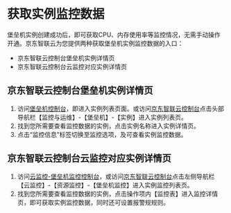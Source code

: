 
# 获取实例监控数据

堡垒机实例创建成功后，即可获取CPU、内存使用率等监控情况，无需手动操作开通。京东智联云为您提供两种获取堡垒机实例监控数据的入口：   
* 京东智联云控制台堡垒机实例详情页  
* 京东智联云控制台云监控对应实例详情页  

## 京东智联云控制台堡垒机实例详情页
1. 访问[堡垒机控制台][1]，即进入实例列表页面。或访问[京东智联云控制台][2]点击头部导航栏【监控与运维】-【堡垒机】-【实例】进入实例列表页。
2. 找到您所需要查看监控数据的实例，点击实例名称进入实例详情页。
3. 点击“监控信息”标签切换至监控选项，及可查看实例监控数据。

## 京东智联云控制台云监控对应实例详情页
1. 访问[云监控-堡垒机监控控制台][3]，或访问[京东智联云控制台][4]点击左侧导航栏【云监控】-【资源监控】-【堡垒机监控】进入实例监控列表页。
2. 找到您所需要查看监控数据的实例，点击操作项内【监控表】进入监控详情页，即可获取实例监控数据，同时还可设置报警规规则。 



  [1]: https://bastion-console.jdcloud.com/list
  [2]: https://console.jdcloud.com/
  [3]: https://cms-console.jdcloud.com/monitor/resource/auto/bastion
  [4]: https://console.jdcloud.com/
  
